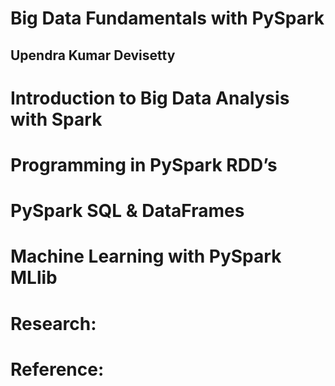 # Big Data Fundamentals with PySpark
## Upendra Kumar Devisetty

# Introduction to Big Data Analysis with Spark

# Programming in PySpark RDD’s

# PySpark SQL & DataFrames

# Machine Learning with PySpark MLlib

# Research:

# Reference:
